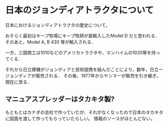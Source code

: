 # 日本のジョンディアトラクタについて

日本におけるジョンディアトラクタの歴史について，

おそらく最初はキープ牧場にキープ牧師が直輸入したModel D だと思われる．
そのあと，Model A, B 430 等が輸入される．

一方，三国商工は1010などのアメリカトラクタや，マンハイムの1020等を持ってくる．

それから日立建機がジョンディアと技術提携を結んだことにより，数年，日立ージョンディアが販売される．
その後，1977年からヤンマーが販売を引き継ぎ，現在に至る．

## マニュアスプレッダーはタカキタ製? 

もともとはカナダの会社で作っていたが、それがなくなったので日本のタカキタに図面を渡して作ってもらっていたらしい。
情報のソースがほとんどない。
